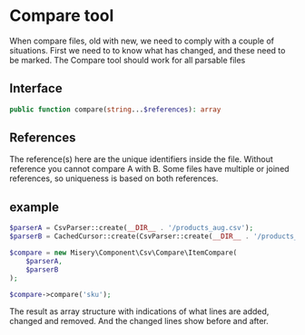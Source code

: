 # Compare tool

When compare files, old with new, we need to comply with a couple of situations.
First we need to to know what has changed, and these need to be marked.
The Compare tool should work for all parsable files

## Interface

```php
public function compare(string...$references): array
```

## References
The reference(s) here are the unique identifiers inside the file.
Without reference you cannot compare A with B.
Some files have multiple or joined references, so uniqueness is based on both references.

## example

```php
$parserA = CsvParser::create(__DIR__ . '/products_aug.csv');
$parserB = CachedCursor::create(CsvParser::create(__DIR__ . '/products_set.csv'));

$compare = new Misery\Component\Csv\Compare\ItemCompare(
    $parserA,
    $parserB
);

$compare->compare('sku');
```

The result as array structure with indications of what lines are added, changed and removed.
And the changed lines show before and after.
